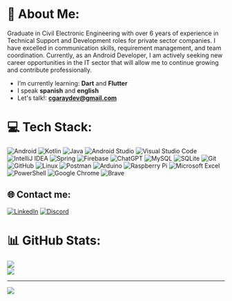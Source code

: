 # 💫 About Me:
Graduate in Civil Electronic Engineering with over 6 years of experience in Technical Support and Development roles for private sector companies. I have excelled in communication skills, requirement management, and team coordination. Currently, as an Android Developer, I am actively seeking new career opportunities in the IT sector that will allow me to continue growing and contribute professionally.

-  I’m currently learning: **Dart** and **Flutter**
-  I speak **spanish** and **english**
-  Let's talk!: **cgaraydev@gmail.com**

# 💻 Tech Stack:
![Android](https://img.shields.io/badge/Android-3DDC84?style=for-the-badge&logo=android&logoColor=white) 
![Kotlin](https://img.shields.io/badge/kotlin-%237F52FF.svg?style=for-the-badge&logo=kotlin&logoColor=white) 
![Java](https://img.shields.io/badge/java-%23ED8B00.svg?style=for-the-badge&logo=openjdk&logoColor=white)
![Android Studio](https://img.shields.io/badge/Android_Studio-3DDC84?style=for-the-badge&logo=android-studio&logoColor=white)
![Visual Studio Code](https://img.shields.io/badge/Visual_Studio_Code-0078D4?style=for-the-badge&logo=visual%20studio%20code&logoColor=white)
![IntelliJ IDEA](https://img.shields.io/badge/IntelliJIDEA-000000.svg?style=for-the-badge&logo=intellij-idea&logoColor=white)
![Spring](https://img.shields.io/badge/spring-%236DB33F.svg?style=for-the-badge&logo=spring&logoColor=white)
![Firebase](https://img.shields.io/badge/Firebase-039BE5?style=for-the-badge&logo=Firebase&logoColor=white) 
![ChatGPT](https://img.shields.io/badge/chatGPT-74aa9c?style=for-the-badge&logo=openai&logoColor=white)
![MySQL](https://img.shields.io/badge/mysql-4479A1.svg?style=for-the-badge&logo=mysql&logoColor=white)
![SQLite](https://img.shields.io/badge/SQLite-07405E?style=for-the-badge&logo=sqlite&logoColor=white)
![Git](https://img.shields.io/badge/GIT-E44C30?style=for-the-badge&logo=git&logoColor=white)
![GitHub](https://img.shields.io/badge/GitHub-100000?style=for-the-badge&logo=github&logoColor=white)
![Linux](https://img.shields.io/badge/Linux-FCC624?style=for-the-badge&logo=linux&logoColor=black)
![Postman](https://img.shields.io/badge/Postman-FF6C37?style=for-the-badge&logo=postman&logoColor=white) 
![Arduino](https://img.shields.io/badge/-Arduino-00979D?style=for-the-badge&logo=Arduino&logoColor=white) 
![Raspberry Pi](https://img.shields.io/badge/-RaspberryPi-C51A4A?style=for-the-badge&logo=Raspberry-Pi)
![Microsoft Excel](https://img.shields.io/badge/Microsoft_Excel-217346?style=for-the-badge&logo=microsoft-excel&logoColor=white)
![PowerShell](https://img.shields.io/badge/powershell-5391FE?style=for-the-badge&logo=powershell&logoColor=white)
![Google Chrome](https://img.shields.io/badge/Google_chrome-4285F4?style=for-the-badge&logo=Google-chrome&logoColor=white)
![Brave](https://img.shields.io/badge/Brave-FF1B2D?style=for-the-badge&logo=Brave&logoColor=white)



## 🌐 Contact me:
[![LinkedIn](https://img.shields.io/badge/LinkedIn-0077B5?style=for-the-badge&logo=linkedin&logoColor=white)](https://linkedin.com/in/camilo-garay-vásquez) 
[![Discord](https://img.shields.io/badge/Discord-7289DA?style=for-the-badge&logo=discord&logoColor=white)](https://discordapp.com/users/506462983069630484) 


# 📊 GitHub Stats:
![](https://github-readme-stats.vercel.app/api?username=cgaraydev&theme=blueberry&hide_border=true&include_all_commits=false&count_private=true)<br/>
![](https://github-readme-stats.vercel.app/api/top-langs/?username=cgaraydev&theme=blueberry&hide_border=true&include_all_commits=false&count_private=true&layout=compact)

---
[![](https://visitcount.itsvg.in/api?id=cgaraydev&icon=1&color=8)](https://visitcount.itsvg.in)
